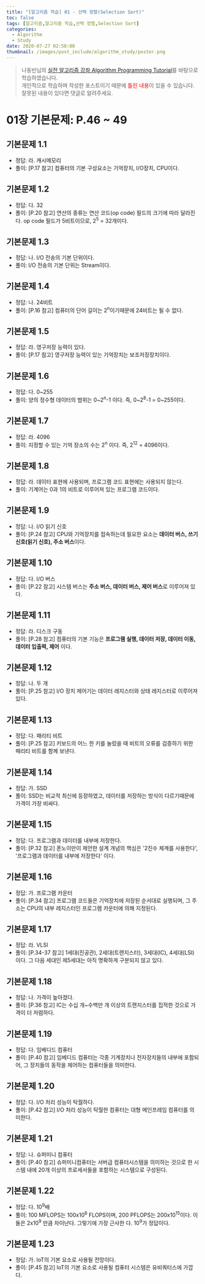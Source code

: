 ```yaml
---
title: "[알고리즘 학습] 01 - 선택 정렬(Selection Sort)"
toc: false
tags: [알고리즘,알고리즘 학습,선택 정렬,Selection Sort]
categories:
  - Algorithm
  - Study
date: 2020-07-27 02:50:00
thumbnail: /images/post_include/algorithm_study/poster.png
---  
```

> 나동빈님의 [실전 알고리즘 강좌 Algorithm Programming Tutorial](https://www.youtube.com/playlist?list=PLRx0vPvlEmdDHxCvAQS1_6XV4deOwfVrz)를 바탕으로 학습하였습니다.    
> 개인적으로 학습하며 작성한 포스트이기 때문에 <font color='red'>틀린 내용</font>이 있을 수 있습니다. 잘못된 내용이 있다면 댓글로 알려주세요.  

# 01장 기본문제: P.46 ~ 49
## **기본문제 1.1**
* 정답: 라. 캐시메모리
* 풀이: [P.17 참고] 컴퓨터의 기본 구성요소는 기억장치, I/O장치, CPU이다.

## **기본문제 1.2**
* 정답: 다. 32
* 풀이: [P.20 참고] 연산의 종류는 연산 코드(op code) 필드의 크기에 따라 달라진다. op code 필드가 5비트이므로, 2<sup>5</sup> = 32개이다.

## **기본문제 1.3**
* 정답: 나. I/O 전송의 기본 단위이다.
* 풀이: I/O 전송의 기본 단위는 Stream이다.

## **기본문제 1.4**
* 정답: 나. 24비트
* 풀이: [P.16 참고] 컴퓨터의 단어 길이는 2<sup>n</sup>이기때문에 24비트는 될 수 없다.

## **기본문제 1.5**
* 정답: 라. 영구저장 능력이 있다.
* 풀이: [P.17 참고] 영구저장 능력이 있는 기억장치는 보조저장장치이다.

## **기본문제 1.6**
* 정답: 다. 0~255
* 풀이: 양의 정수형 데이터의 범위는 0\~2<sup>n</sup>-1 이다. 즉, 0\~2<sup>8</sup>-1 = 0~255이다. 

## **기본문제 1.7**
* 정답: 라. 4096
* 풀이: 지정할 수 있는 기억 장소의 수는 2<sup>n</sup> 이다. 즉, 2<sup>12</sup> = 4096이다. 

## **기본문제 1.8**
* 정답: 라. 데이터 표현에 사용되며, 프로그램 코드 표현에는 사용되지 않는다.
* 풀이: 기계어는 0과 1의 비트로 이루어져 있는 프로그램 코드이다.

## **기본문제 1.9**
* 정답: 나. I/O 읽기 신호
* 풀이: [P.24 참고] CPU와 기억장치를 접속하는데 필요한 요소는 **데이터 버스, 쓰기 신호(읽기 신호), 주소 버스**이다.

## **기본문제 1.10**
* 정답: 다. I/O 버스
* 풀이: [P.22 참고] 시스템 버스는 **주소 버스, 데이터 버스, 제어 버스**로 이루어져 있다.

## **기본문제 1.11**
* 정답: 라. 디스크 구동
* 풀이: [P.28 참고] 컴퓨터의 기본 기능은 **프로그램 실행, 데이터 저장, 데이터 이동, 데이터 입출력, 제어** 이다.

## **기본문제 1.12**
* 정답: 나. 두 개
* 풀이: [P.25 참고] I/O 장치 제어기는 데이터 레지스터와 상태 레지스터로 이루어져 있다.

## **기본문제 1.13**
* 정답: 다. 패리티 비트
* 풀이: [P.25 참고] 키보드의 어느 한 키를 눌렀을 때 비트의 오류를 검증하기 위한 패리티 비트를 함께 보낸다.

## **기본문제 1.14**
* 정답: 가. SSD
* 풀이: SSD는 비교적 최신에 등장하였고, 데이터를 저장하는 방식이 다르기때문에 가격이 가장 비싸다.

## **기본문제 1.15**
* 정답: 다. 프로그램과 데이터를 내부에 저장한다.
* 풀이: [P.32 참고] 폰노이만이 제안한 설계 개념의 핵심은 '2진수 체계를 사용한다', '프로그램과 데이터를 내부에 저장한다' 이다.

## **기본문제 1.16**
* 정답: 가. 프로그램 카운터
* 풀이: [P.34 참고] 프로그램 코드들은 기억장치에 저장된 순서대로 실행되며, 그 주소는 CPU의 내부 레지스터인 프로그램 카운터에 의해 지정된다.

## **기본문제 1.17**
* 정답: 라. VLSI
* 풀이: [P.34-37 참고] 1세대(진공관), 2세대(트랜지스터), 3세대(IC), 4세대(LSI) 이다. 그 다음 세대인 제5세대는 아직 명확하게 구분되지 않고 있다.

## **기본문제 1.18**
* 정답: 나. 가격이 높아졌다.
* 풀이: [P.36 참고] IC는 수십 개~수백만 개 이상의 트랜지스터를 집적한 것으로 가격이 더 저렴하다.

## **기본문제 1.19**
* 정답: 다. 임베디드 컴퓨터
* 풀이: [P.40 참고] 임베디드 컴퓨터는 각종 기계장치나 전자장치들의 내부에 포함되어, 그 장치들의 동작을 제어하는 컴퓨터들을 의미한다.

## **기본문제 1.20**
* 정답: 다. I/O 처리 성능이 탁월하다.
* 풀이: [P.42 참고] I/O 처리 성능이 탁월한 컴퓨터는 대형 메인프레임 컴퓨터를 의미한다.

## **기본문제 1.21**
* 정답: 나. 슈퍼미니 컴퓨터
* 풀이: [P.40 참고] 슈퍼미니컴퓨터는 서버급 컴퓨터시스템을 의미하는 것으로 한 시스템 내에 20개 이상의 프로세서들을 포함하는 시스템으로 구성된다.

## **기본문제 1.22**
* 정답: 다. 10<sup>9</sup>배
* 풀이: 100 MFLOPS는 100x10<sup>6</sup> FLOPS이며, 200 PFLOPS는 200x10<sup>15</sup>이다. 이 둘은 2x10<sup>9</sup> 만큼 차이난다. 그렇기에 가장 근사한 다. 10<sup>9</sup>가 정답이다.

## **기본문제 1.23**
* 정답: 가. IoT의 기본 요소로 사용될 전망이다.
* 풀이: [P.45 참고] IoT의 기본 요소로 사용될 컴퓨터 시스템은 유비쿼터스에 가깝다.
